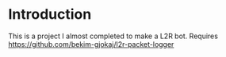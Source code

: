 # Introduction 
This is a project I almost completed to make a L2R bot. Requires https://github.com/bekim-gjokaj/l2r-packet-logger
